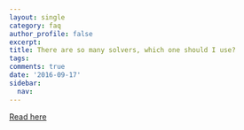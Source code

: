 ```yaml
---
layout: single
category: faq
author_profile: false
excerpt: 
title: There are so many solvers, which one should I use?
tags:
comments: true
date: '2016-09-17'
sidebar:
  nav:
---
```


 [Read here](/allsolvers)
